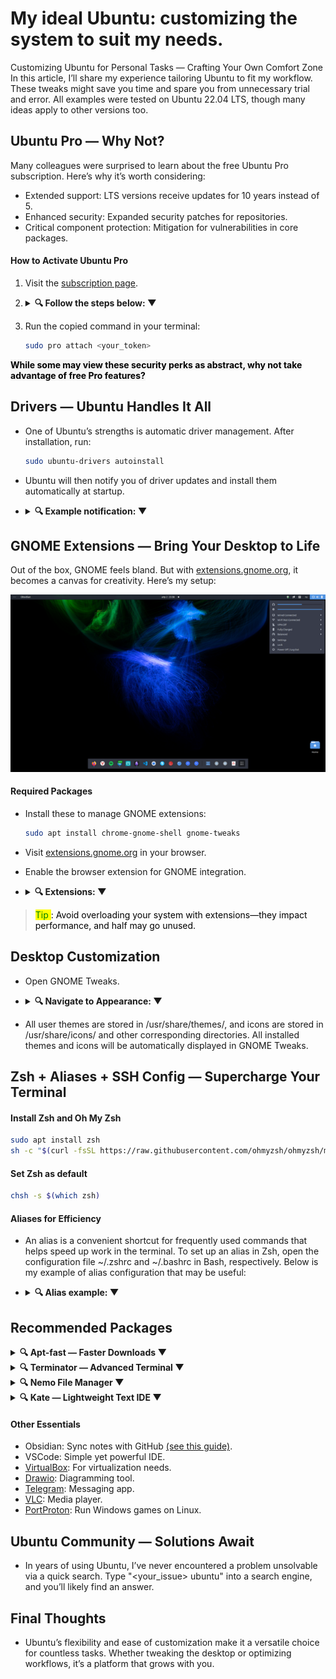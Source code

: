 # My ideal Ubuntu: customizing the system to suit my needs.

Customizing Ubuntu for Personal Tasks — Crafting Your Own Comfort Zone
In this article, I’ll share my experience tailoring Ubuntu to fit my workflow. These tweaks might save you time and spare you from unnecessary trial and error. All examples were tested on Ubuntu 22.04 LTS, though many ideas apply to other versions too.

## Ubuntu Pro — Why Not?

Many colleagues were surprised to learn about the free Ubuntu Pro subscription. Here’s why it’s worth considering:

- Extended support: LTS versions receive updates for 10 years instead of 5.
- Enhanced security: Expanded security patches for repositories.
- Critical component protection: Mitigation for vulnerabilities in core packages.

#### How to Activate Ubuntu Pro

1. Visit the [subscription page](https://ubuntu.com/pro).
2. <details>
    <summary><b>🔍 Follow the steps below: ▼</b></summary>

      ![Click "Get Ubuntu Pro now"](https://github.com/pcade/perfect-ubuntu-setup/blob/main/images/reg1.png)

      Click "Get Ubuntu Pro now".

      ![Select "Myself".](https://github.com/pcade/perfect-ubuntu-setup/blob/main/images/reg2.png)
      
      Select "Myself".

      ![Register an account if you don’t have one.](https://github.com/pcade/perfect-ubuntu-setup/blob/main/images/reg3.png)

      Register an account if you don’t have one.

      ![Confirm with "Yes, log me in".](https://github.com/pcade/perfect-ubuntu-setup/blob/main/images/reg4.png)

      Confirm with "Yes, log me in".

      ![Copy the command under "Command to attach machine:".](https://github.com/pcade/perfect-ubuntu-setup/blob/main/images/reg5.png)

      Copy the command under "Command to attach machine:".

    </details>

1. Run the copied command in your terminal:
    ```bash
    sudo pro attach <your_token>  
    ```
**<span style="background-color:#F5F5F5"><span style="color:black">While some may view these security perks as abstract, why not take advantage of free Pro features?</span></span>**

## Drivers — Ubuntu Handles It All
- One of Ubuntu’s strengths is automatic driver management. After installation, run:
    ```bash
    sudo ubuntu-drivers autoinstall
    ```
- Ubuntu will then notify you of driver updates and install them automatically at startup.
- <details>
    <summary><b>🔍 Example notification: ▼</b></summary>

  ![Example notification](https://github.com/pcade/perfect-ubuntu-setup/blob/main/images/driver.png)

  </details>


## GNOME Extensions — Bring Your Desktop to Life

Out of the box, GNOME feels bland. But with [extensions.gnome.org](extensions.gnome.org), it becomes a canvas for creativity. Here’s my setup:

<p align="center">
  <img src="https://github.com/pcade/perfect-ubuntu-setup/blob/main/images/desk1.png" alt="setup">
</p>

#### Required Packages

- Install these to manage GNOME extensions:
  ```bash
  sudo apt install chrome-gnome-shell gnome-tweaks
  ```
- Visit [extensions.gnome.org](extensions.gnome.org) in your browser.
- Enable the browser extension for GNOME integration.
- <details>
    <summary><b>🔍 Extensions: ▼</b></summary>

  ![Extensions](https://github.com/pcade/perfect-ubuntu-setup/blob/main/images/ext1.png)

  </details>

><span style="background-color:yellow"><span style="color:green">Tip </span></span><span style="color:black">: Avoid overloading your system with extensions—they impact performance, and half may go unused.</span>

## Desktop Customization

- Open GNOME Tweaks.
- <details>
    <summary><b>🔍 Navigate to Appearance: ▼</b></summary>

  ![Appearance](https://github.com/pcade/perfect-ubuntu-setup/blob/main/images/tweak.png)

  </details>

- All user themes are stored in /usr/share/themes/, and icons are stored in /usr/share/icons/ and other corresponding directories. All installed themes and icons will be automatically displayed in GNOME Tweaks.

## Zsh + Aliases + SSH Config — Supercharge Your Terminal

#### Install Zsh and Oh My Zsh

```bash
sudo apt install zsh  
sh -c "$(curl -fsSL https://raw.githubusercontent.com/ohmyzsh/ohmyzsh/master/tools/install.sh)"
```
#### Set Zsh as default
```bash
chsh -s $(which zsh)
```
#### Aliases for Efficiency
- An alias is a convenient shortcut for frequently used commands that helps speed up work in the terminal. To set up an alias in Zsh, open the configuration file ~/.zshrc and ~/.bashrc in Bash, respectively. Below is my example of alias configuration that may be useful:
- <details>
    <summary><b>🔍 Alias example: ▼</b></summary>

    ```
    # Shortened command for ls -la
    alias ll='ls -la'
    # Shortened command to clear the terminal
    alias c='clear'
    # Shortened command for apt with sudo
    alias apt='sudo apt-fast'
    # Shortened command for nano
    alias nn='nano'
    # Shortened command to go up one directory
    alias ..='cd ..'
    # Shortened command to exit the terminal
    alias q='exit'
    # Shortened command for updating and upgrading the system
    alias uu='sudo apt-fast update && sudo apt-fast upgrade'
    # Shortened command to view command history
    alias h='history'
    # Shortened command to search for a file
    alias ff='find / -type f -name'
    # Shortened command to search for a directory
    alias fd='find / -type d -name'
    # Shortened command to display the current time
    alias date='date +%H:%M:%S'
    # Time and date format in history
    export HISTTIMEFORMAT='%F %T '
    # Shortened commands for rebooting, shutting down, and halting the system
    alias reboot='sudo /sbin/reboot'
    alias poweroff='sudo /sbin/poweroff'
    alias halt='sudo /sbin/halt'
    alias shutdown='sudo /sbin/shutdown'
    # Confirmation when overwriting files
    alias mv='mv -i'
    alias cp='cp -i'
    alias ln='ln -i'
    # Protection against deleting the root directory and confirmation when deleting more than 3 files
    alias rm='rm -I --preserve-root'
    # Limit on the number of packets sent with ping
    alias ping='ping -c 5'
    # Fast ping without waiting for an interval
    alias fastping='ping -c 100 -s 0.2'
    ```
  </details>

## Recommended Packages

<details>
  <summary><b>🔍 Apt-fast — Faster Downloads ▼</b></summary>

  - Replace `apt` with a multithreaded alternative:
    ```bash
    sudo add-apt-repository ppa:apt-fast/stable
    sudo apt update && sudo apt install apt-fast
    ```
</details>

<details>
  <summary><b>🔍 Terminator — Advanced Terminal ▼</b></summary>

<p align="center">
  <img src="https://github.com/pcade/perfect-ubuntu-setup/blob/main/images/term.png" alt="Terminator">
</p>

- Flexible screen splitting - You can split the terminal window into multiple panes and work with several sessions simultaneously.
- Advanced interface settings - A variety of options for customizing the appearance and behavior of the terminal.
  ```bash
  sudo apt install terminator
  ```
- Below is the method for installing Terminator as the primary terminal:
  ```bash
  sudo update-alternatives --config x-terminal-emulator
  sudo apt-get remove gnome-terminal
  sudo ln -s /usr/bin/terminator /usr/bin/gnome-terminal
  ```
</details>

<details>
  <summary><b>🔍 Nemo File Manager ▼</b></summary>

<p align="center">
  <img src="https://github.com/pcade/perfect-ubuntu-setup/blob/main/images/nemo.png" alt="Nemo">
</p>

- Workspace separation - Nemo allows you to organize the workspace similarly to Total Commander, making navigation more convenient.
- Copying paths directly from the address bar: This simplifies working with files and folders.

    ```bash
    sudo apt-get upgrade --fix-missing --no-install-recommends nemo
    ```
- To make Nemo the default file manager, you can follow these steps:
    ```bash
    xdg-mime default nemo.desktop inode/directory application/x-gnome-saved-search
    gsettings set org.gnome.desktop.background show-desktop-icons false
    gsettings set org.nemo.desktop show-desktop-icons true
    ```
</details>

<details>
  <summary><b>🔍 Kate — Lightweight Text IDE ▼</b></summary>

<p align="center">
  <img src="https://github.com/pcade/perfect-ubuntu-setup/blob/main/images/kate.png" alt="Kate">
</p>

- Syntax highlighting and line numbering;
- Built-in integration with Git.

    ```bash
    sudo apt-get upgrade --fix-missing --no-install-recommends kate
    ```
- After installation, you can set Kate as the default text editor by executing:
    ```bash
    xdg-mime default org.kde.kate.desktop text/plain
    ```
</details>

#### Other Essentials

- Obsidian: Sync notes with GitHub [(see this guide)](https://forum.obsidian.md/t/the-easiest-way-to-setup-obsidian-git-to-backup-notes/51429).
- VSCode: Simple yet powerful IDE.
- [VirtualBox](https://phoenixnap.com/kb/install-virtualbox-on-ubuntu): For virtualization needs.
- [Drawio](https://github.com/jgraph/drawio-desktop/releases): Diagramming tool.
- [Telegram](https://desktop.telegram.org/): Messaging app.
- [VLC](https://www.videolan.org/vlc/download-ubuntu.html): Media player.
- [PortProton](https://linux-gaming.ru/t/ustanovka-portproton-ispolzovanie-wine-proton-bez-steam/24): Run Windows games on Linux.


## Ubuntu Community — Solutions Await
- In years of using Ubuntu, I’ve never encountered a problem unsolvable via a quick search. Type "<your_issue> ubuntu" into a search engine, and you’ll likely find an answer.

## Final Thoughts
- Ubuntu’s flexibility and ease of customization make it a versatile choice for countless tasks. Whether tweaking the desktop or optimizing workflows, it’s a platform that grows with you.